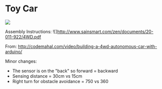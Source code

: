 # Toy Car

![](https://github.com/ezchx/sainsmart_uno_4wd_car_kit_code/blob/master/toy_car_pic.jpg)

Assembly Instructions: 
![]http://www.sainsmart.com/zen/documents/20-011-922/4WD.pdf



From:
http://codemahal.com/video/building-a-4wd-autonomous-car-with-arduino/




Minor changes:
- The sensor is on the "back" so forward = backward
- Sensing distance = 30cm vs 15cm
- Right turn for obstacle avoidance = 750 vs 360
